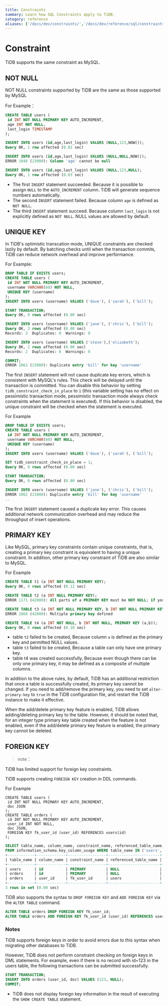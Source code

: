 ```yaml
---
title: Constraints
summary: Learn how SQL Constraints apply to TiDB.
category: reference
aliases: ['/docs/dev/constraints/','/docs/dev/reference/sql/constraints/']
---
```


# Constraint

TiDB supports the same constraint as MySQL.

## NOT NULL

NOT NULL constraints supported by TiDB are the same as those supported by MySQL

For Example：

```sql
CREATE TABLE users (
 id INT NOT NULL PRIMARY KEY AUTO_INCREMENT,
 age INT NOT NULL,
 last_login TIMESTAMP
);
```

```sql
INSERT INTO users (id,age,last_login) VALUES (NULL,123,NOW());
Query OK, 1 row affected (0.02 sec)
```

```sql
INSERT INTO users (id,age,last_login) VALUES (NULL,NULL,NOW());
ERROR 1048 (23000): Column 'age' cannot be null
```

```sql
INSERT INTO users (id,age,last_login) VALUES (NULL,123,NULL);
Query OK, 1 row affected (0.03 sec)
```

* The first  `INSERT`  statement succeeded. Because it is possible to assign `NULL` to the `AUTO_INCREMENT` column. TiDB will generate sequence numbers automatically.
* The second  `INSERT`  statement failed. Because  column `age` is defined as `NOT NULL`.
* The third  `INSERT`  statement succeed.  Because column `last_login` is not explicitly defined as  `NOT NULL`. NULL values ​​are allowed by default.

## UNIQUE KEY

In TiDB's optimistic transcation mode, UNIQUE constraints are checked lazily by default. By batching checks until when the transaction commits, TiDB can reduce network overhead and improve performance.

For Example:

```sql
DROP TABLE IF EXISTS users;
CREATE TABLE users (
 id INT NOT NULL PRIMARY KEY AUTO_INCREMENT,
 username VARCHAR(60) NOT NULL,
 UNIQUE KEY (username)
);
INSERT INTO users (username) VALUES ('dave'), ('sarah'), ('bill');
```

```sql
START TRANSACTION;
Query OK, 0 rows affected (0.00 sec)
```

```sql
INSERT INTO users (username) VALUES ('jane'), ('chris'), ('bill');
Query OK, 3 rows affected (0.00 sec)
Records: 3  Duplicates: 0  Warnings: 0
```

```sql
INSERT INTO users (username) VALUES ('steve'),('elizabeth');
Query OK, 2 rows affected (0.00 sec)
Records: 2  Duplicates: 0  Warnings: 0
```

```sql
COMMIT;
ERROR 1062 (23000): Duplicate entry 'bill' for key 'username'
```

The first `INSERT` statement will not cause duplicate key errors, which is consistent with MySQL's rules. This check will be delayed until the transaction is committed.
You can disable this behavior by setting  `tidb_constraint_check_in_place` to  `1`  (this variable setting has no effect on pessimistic transaction mode, pessimistic transaction mode always check constraints when the statement is executed). If this behavior is disabled, the unique constraint will be checked when the statement is executed.

For Example

```sql
DROP TABLE IF EXISTS users;
CREATE TABLE users (
 id INT NOT NULL PRIMARY KEY AUTO_INCREMENT,
 username VARCHAR(60) NOT NULL,
 UNIQUE KEY (username)
);
INSERT INTO users (username) VALUES ('dave'), ('sarah'), ('bill');
```

```sql
SET tidb_constraint_check_in_place = 1;
Query OK, 0 rows affected (0.00 sec)
```

```sql
START TRANSACTION;
Query OK, 0 rows affected (0.00 sec)
```

```sql
INSERT INTO users (username) VALUES ('jane'), ('chris'), ('bill');
ERROR 1062 (23000): Duplicate entry 'bill' for key 'username'
..
```

The first  `INSERT` statement caused a duplicate key error. This causes additional network communication overhead and may reduce the throughput of insert operations.

## PRIMARY KEY

Like MySQL, primary key constraints contain unique constraints, that is, creating a primary key constraint is equivalent to having a unique constraint. In addition, other primary key constraint  of TiDB are also similar to MySQL.

For Example

```sql
CREATE TABLE t1 (a INT NOT NULL PRIMARY KEY);
Query OK, 0 rows affected (0.12 sec)
```

```sql
CREATE TABLE t2 (a INT NULL PRIMARY KEY);
ERROR 1171 (42000): All parts of a PRIMARY KEY must be NOT NULL; if you need NULL in a key, use UNIQUE instead
```

```sql
CREATE TABLE t3 (a INT NOT NULL PRIMARY KEY, b INT NOT NULL PRIMARY KEY);
ERROR 1068 (42000): Multiple primary key defined
```

```sql
CREATE TABLE t4 (a INT NOT NULL, b INT NOT NULL, PRIMARY KEY (a,b));
Query OK, 0 rows affected (0.10 sec)
```

* table `t2` failed to be created, Because column `a` is defined as the primary key and permitted  NULL values.
* table `t3` failed to be created, Because a table can only have one primary key.
* table  t4 was created successfully, Because even though there can be only one primary key, it may be defined as a composite of multiple columns.

In addition to the above rules, by default, TiDB has an additional restriction that once a table is successfully created, its primary key cannot be changed. If you need to add/remove the primary key, you need to set  `alter-primary-key`  to  `true`  in the TiDB configuration file, and restart the TiDB instance to make it effective.

When the add/delete primary key feature is enabled, TiDB allows adding/deleting primary key to the table. However, it should be noted that, for an integer type primary key table created when the feature is not enabled, even if the add/delete primary key feature is enabled, the primary key cannot be deleted.

## FOREIGN KEY

>note：

TiDB has limited support for foreign key constraints.

TiDB supports creating `FOREIGN KEY` creation in DDL commands.

For Example

```plain
CREATE TABLE users (
 id INT NOT NULL PRIMARY KEY AUTO_INCREMENT,
 doc JSON
);
CREATE TABLE orders (
 id INT NOT NULL PRIMARY KEY AUTO_INCREMENT,
 user_id INT NOT NULL,
 doc JSON,
 FOREIGN KEY fk_user_id (user_id) REFERENCES users(id)
);
```

```sql
SELECT table_name, column_name, constraint_name, referenced_table_name, referenced_column_name
FROM information_schema.key_column_usage WHERE table_name IN ('users', 'orders');
+------------+-------------+-----------------+-----------------------+------------------------+
| table_name | column_name | constraint_name | referenced_table_name | referenced_column_name |
+------------+-------------+-----------------+-----------------------+------------------------+
| users      | id          | PRIMARY         | NULL                  | NULL                   |
| orders     | id          | PRIMARY         | NULL                  | NULL                   |
| orders     | user_id     | fk_user_id      | users                 | id                     |
+------------+-------------+-----------------+-----------------------+------------------------+
3 rows in set (0.00 sec)
```

TiDB also supports the syntax to `DROP FOREIGN KEY` and `ADD FOREIGN KEY` via the `ALTER TABLE` command.

```sql
ALTER TABLE orders DROP FOREIGN KEY fk_user_id;
ALTER TABLE orders ADD FOREIGN KEY fk_user_id (user_id) REFERENCES users(id);
```

### Notes

TiDB supports foreign keys in order to avoid errors due to this syntax when migrating other databases to TiDB.

However, TiDB does not perform constraint checking on foreign keys in DML statements. For example, even if there is no record with id=123 in the users table, the following transactions can be submitted successfully.

```sql
START TRANSACTION;
INSERT INTO orders (user_id, doc) VALUES (123, NULL);
COMMIT;
```

* TiDB does not display foreign key information in the result of executing the `SHOW CREATE TABLE` statement.
